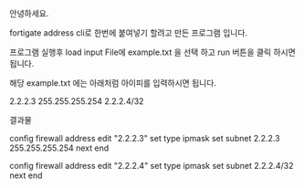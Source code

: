 안녕하세요.

fortigate address cli로 한번에 붙여넣기 할려고 만든 프로그램 입니다.

프로그램 실행후 load input File에 example.txt 을 선택 하고 run 버튼을 클릭 하시면 됩니다.

해당 example.txt 에는 아래처럼 아이피를 입력하시면 됩니다.

2.2.2.3 255.255.255.254
2.2.2.4/32

결과물 

config firewall address
    edit "2.2.2.3"
    set type ipmask
    set subnet 2.2.2.3 255.255.255.254
    next
end

config firewall address
    edit "2.2.2.4"
    set type ipmask
    set subnet 2.2.2.4/32
    next
end
